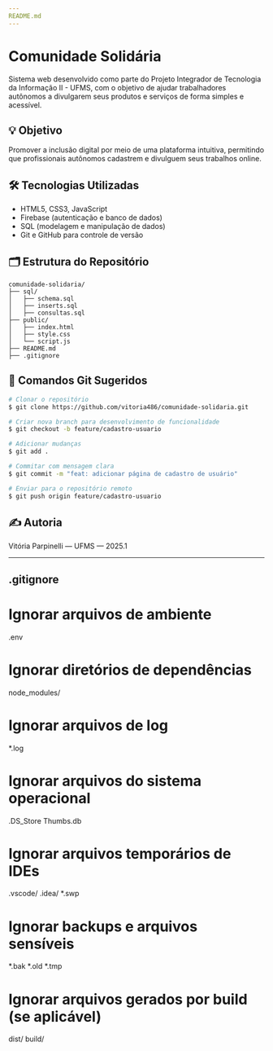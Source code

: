 ```yaml
---
README.md
---
```


# Comunidade Solidária

Sistema web desenvolvido como parte do Projeto Integrador de Tecnologia da Informação II - UFMS, com o objetivo de ajudar trabalhadores autônomos a divulgarem seus produtos e serviços de forma simples e acessível.

## 💡 Objetivo
Promover a inclusão digital por meio de uma plataforma intuitiva, permitindo que profissionais autônomos cadastrem e divulguem seus trabalhos online.

## 🛠️ Tecnologias Utilizadas
- HTML5, CSS3, JavaScript
- Firebase (autenticação e banco de dados)
- SQL (modelagem e manipulação de dados)
- Git e GitHub para controle de versão

## 🗂️ Estrutura do Repositório
```
comunidade-solidaria/
├── sql/
│   ├── schema.sql
│   ├── inserts.sql
│   ├── consultas.sql
├── public/
│   ├── index.html
│   ├── style.css
│   └── script.js
├── README.md
├── .gitignore
```

## 🔄 Comandos Git Sugeridos
```bash
# Clonar o repositório
$ git clone https://github.com/vitoria486/comunidade-solidaria.git

# Criar nova branch para desenvolvimento de funcionalidade
$ git checkout -b feature/cadastro-usuario

# Adicionar mudanças
$ git add .

# Commitar com mensagem clara
$ git commit -m "feat: adicionar página de cadastro de usuário"

# Enviar para o repositório remoto
$ git push origin feature/cadastro-usuario
```

## ✍️ Autoria
Vitória Parpinelli — UFMS — 2025.1

---
.gitignore
---

# Ignorar arquivos de ambiente
.env

# Ignorar diretórios de dependências
node_modules/

# Ignorar arquivos de log
*.log

# Ignorar arquivos do sistema operacional
.DS_Store
Thumbs.db

# Ignorar arquivos temporários de IDEs
.vscode/
.idea/
*.swp

# Ignorar backups e arquivos sensíveis
*.bak
*.old
*.tmp

# Ignorar arquivos gerados por build (se aplicável)
dist/
build/
